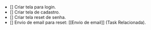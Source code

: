 - [] Criar tela para login.
- [] Criar tela de cadastro.
- [] Criar tela reset de senha.
- [] Envio de email para reset: [[Envio de email]] (Task Relacionada).